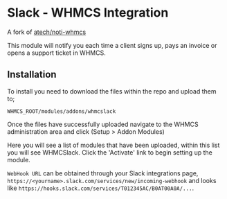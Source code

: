 # Slack - WHMCS Integration
A fork of [atech/noti-whmcs](https://github.com/atech/noti-whmcs)

This module will notify you each time a client signs up, pays an invoice or opens a support ticket in WHMCS.

## Installation

To install you need to download the files within the repo and upload them to;

```
WHMCS_ROOT/modules/addons/whmcslack
```

Once the files have successfully uploaded navigate to the WHMCS administration area and click (Setup > Addon Modules)

Here you will see a list of modules that have been uploaded, within this list you will see WHMCSlack. Click the 'Activate' link to begin setting up the module.

`WebHook URL` can be obtained through your Slack integrations page, `https://<yourname>.slack.com/services/new/incoming-webhook` and looks like `https://hooks.slack.com/services/T012345AC/B0AT00A0A/...`.